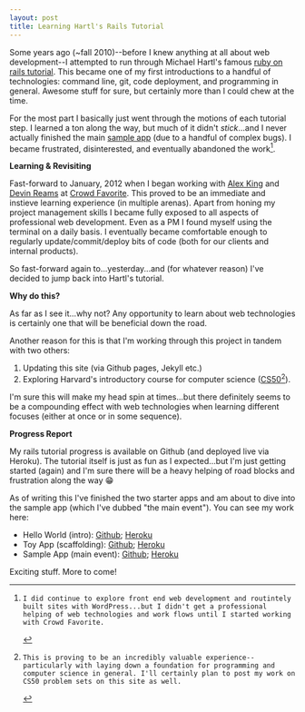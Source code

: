 ```yaml
---
layout: post
title: Learning Hartl's Rails Tutorial
---
```

Some years ago (~fall 2010)--before I knew anything at all about web development--I attempted to run through Michael Hartl's famous [ruby on rails tutorial](http://railstutorial.org). This became one of my first introductions to a handful of technologies: command line, git, code deployment, and programming in general. Awesome stuff for sure, but certainly more than I could chew at the time.

For the most part I basically just went through the motions of each tutorial step. I learned a ton along the way, but much of it didn't _stick_...and I never actually finished the main [sample app](https://github.com/emerywebster/old_rails_sample-app) (due to a handful of complex bugs). I became frustrated, disinterested, and eventually abandoned the work[^1].

**Learning & Revisiting**

Fast-forward to January, 2012 when I began working with [Alex King](http://alexking.org) and [Devin Reams](http://devin.reams.me) at [Crowd Favorite](http://crowdfavorite.com). This proved to be an immediate and instieve learning experience (in multiple arenas). Apart from honing my project management skills I became fully exposed to all aspects of professional web development. Even as a PM I found myself using the terminal on a daily basis. I eventually became comfortable enough to regularly update/commit/deploy bits of code (both for our clients and internal products).

So fast-forward again to...yesterday...and (for whatever reason) I've decided to jump back into Hartl's tutorial. 

**Why do this?**

As far as I see it...why not? Any opportunity to learn about web technologies is certainly one that will be beneficial down the road. 

Another reason for this is that I'm working through this project in tandem with two others:

1. Updating this site (via Github pages, Jekyll etc.)
2. Exploring Harvard's introductory course for computer science ([CS50](http://cs50.tv)[^2]).

I'm sure this will make my head spin at times...but there definitely seems to be a compounding effect with web technologies when learning different focuses (either at once or in some sequence).

**Progress Report**

My rails tutorial progress is available on Github (and deployed live via Heroku).  The tutorial itself is just as fun as I expected...but I'm just getting started (again) and I'm sure there will be a heavy helping of road blocks and frustration along the way :grin:

As of writing this I've finished the two starter apps and am about to dive into the sample app (which I've dubbed "the main event"). You can see my work here:

- Hello World (intro): [Github](https://github.com/emerywebster/rails_hello-world); [Heroku](http://ewh-rails-hw.herokuapp.com/)
- Toy App (scaffolding): [Github](https://github.com/emerywebster/rails_toy-app); [Heroku](http://ewh-rails-toy.herokuapp.com/)
- Sample App (main event): [Github](https://github.com/emerywebster/rails_sample-app); [Heroku](http://ewh-rails-sample.herokuapp.com/)

Exciting stuff. More to come!

[^1]:    I did continue to explore front end web development and routintely built sites with WordPress...but I didn't get a professional helping of web technologies and work flows until I started working with Crowd Favorite.

[^2]:    This is proving to be an incredibly valuable experience--particularly with laying down a foundation for programming and computer science in general. I'll certainly plan to post my work on CS50 problem sets on this site as well.